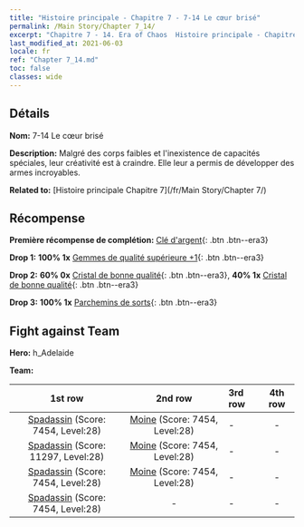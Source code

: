 ```yaml
---
title: "Histoire principale - Chapitre 7 - 7-14 Le cœur brisé"
permalink: /Main Story/Chapter 7_14/
excerpt: "Chapitre 7 - 14. Era of Chaos  Histoire principale - Chapitre 7_14. 7-14 Le cœur brisé"
last_modified_at: 2021-06-03
locale: fr
ref: "Chapter 7_14.md"
toc: false
classes: wide
---
```


## Détails

 **Nom:** 7-14 Le cœur brisé

 **Description:** Malgré des corps faibles et l'inexistence de capacités spéciales, leur créativité est à craindre. Elle leur a permis de développer des armes incroyables.

 **Related to:** [Histoire principale Chapitre 7](/fr/Main Story/Chapter 7/)

## Récompense

 **Première récompense de complétion:** [Clé d'argent](/ItemsFR/con_693/){: .btn .btn--era3}

 **Drop 1:** **100% 1x** [Gemmes de qualité supérieure +1](/ItemsFR/mat_23/){: .btn .btn--era3}

 **Drop 2:** **60% 0x** [Cristal de bonne qualité](/ItemsFR/mat_17/){: .btn .btn--era3}, **40% 1x** [Cristal de bonne qualité](/ItemsFR/mat_17/){: .btn .btn--era3}

 **Drop 3:** **100% 1x** [Parchemins de sorts](/ItemsFR/con_694/){: .btn .btn--era3}


## Fight against Team
 **Hero:** h_Adelaide

 **Team:**


  | 1st row | 2nd row | 3rd row | 4th row |
  |:----:|:----:|:----|:----:|
  | [Spadassin](/fr/units/Swordsman/) (Score: 7454, Level:28)  | [Moine](/fr/units/Monk/) (Score: 7454, Level:28)  | - | - |
  | [Spadassin](/fr/units/Swordsman/) (Score: 11297, Level:28)  | [Moine](/fr/units/Monk/) (Score: 7454, Level:28)  | - | - |
  | [Spadassin](/fr/units/Swordsman/) (Score: 7454, Level:28)  | [Moine](/fr/units/Monk/) (Score: 7454, Level:28)  | - | - |
  | [Spadassin](/fr/units/Swordsman/) (Score: 7454, Level:28)  | - | - | - |


